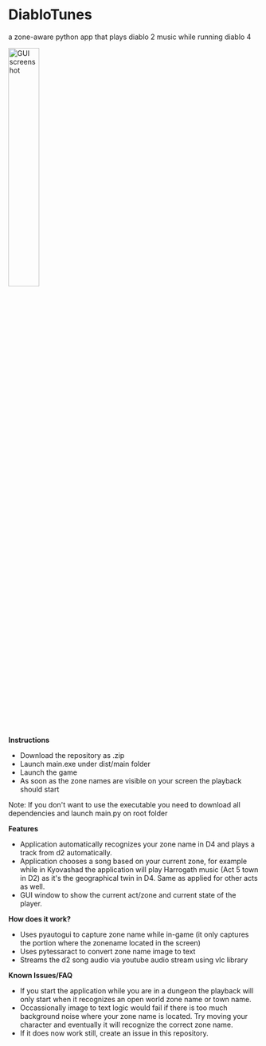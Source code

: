 # DiabloTunes
a zone-aware python app that plays diablo 2 music while running diablo 4

<img src="https://i.imgur.com/BVLHPBi.png" alt="GUI screenshot" width="35%" />

**Instructions**
- Download the repository as .zip
- Launch main.exe under dist/main folder 
- Launch the game
- As soon as the zone names are visible on your screen the playback should start

Note: If you don't want to use the executable you need to download all dependencies and launch main.py on root folder

**Features**
- Application automatically recognizes your zone name in D4 and plays a track from d2 automatically.
- Application chooses a song based on your current zone, for example while in Kyovashad the application will play Harrogath music (Act 5 town in D2) as it's the geographical twin in D4. Same as applied for other acts as well.
- GUI window to show the current act/zone and current state of the player.

**How does it work?**
- Uses pyautogui to capture zone name while in-game (it only captures the portion where the zonename located in the screen)
- Uses pytessaract to convert zone name image to text
- Streams the d2 song audio via youtube audio stream using vlc library

**Known Issues/FAQ**
- If you start the application while you are in a dungeon the playback will only start when it recognizes an open world zone name or town name.
- Occassionally image to text logic would fail if there is too much background noise where your zone name is located. Try moving your character and eventually it will recognize the correct zone name.
- If it does now work still, create an issue in this repository.
